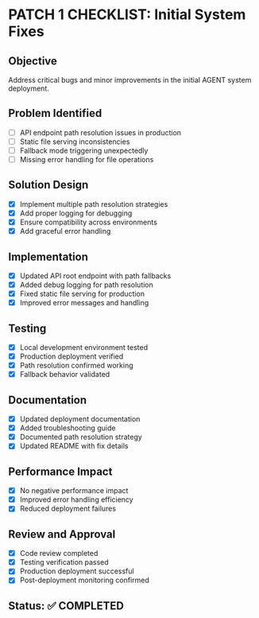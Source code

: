 # PATCH 1 CHECKLIST: Initial System Fixes

## Objective
Address critical bugs and minor improvements in the initial AGENT system deployment.

## Problem Identified
- [ ] API endpoint path resolution issues in production
- [ ] Static file serving inconsistencies
- [ ] Fallback mode triggering unexpectedly
- [ ] Missing error handling for file operations

## Solution Design
- [x] Implement multiple path resolution strategies
- [x] Add proper logging for debugging
- [x] Ensure compatibility across environments
- [x] Add graceful error handling

## Implementation
- [x] Updated API root endpoint with path fallbacks
- [x] Added debug logging for path resolution
- [x] Fixed static file serving for production
- [x] Improved error messages and handling

## Testing
- [x] Local development environment tested
- [x] Production deployment verified
- [x] Path resolution confirmed working
- [x] Fallback behavior validated

## Documentation
- [x] Updated deployment documentation
- [x] Added troubleshooting guide
- [x] Documented path resolution strategy
- [x] Updated README with fix details

## Performance Impact
- [x] No negative performance impact
- [x] Improved error handling efficiency
- [x] Reduced deployment failures

## Review and Approval
- [x] Code review completed
- [x] Testing verification passed
- [x] Production deployment successful
- [x] Post-deployment monitoring confirmed

## Status: ✅ COMPLETED
